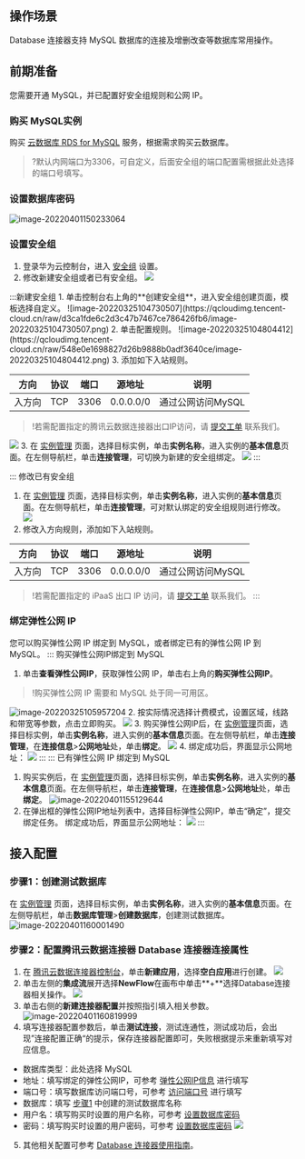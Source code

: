 ## 操作场景
Database 连接器支持 MySQL 数据库的连接及增删改查等数据库常用操作。

## 前期准备

您需要开通 MySQL，并已配置好安全组规则和公网 IP。 

### 购买 MySQL实例

购买 [云数据库 RDS for MySQL](https://console.huaweicloud.com/rds/?agencyId=344eb50173f9430489ff1be6c4769e54&region=cn-south-1&locale=zh-cn#/rds/createIns) 服务，根据需求购买云数据库。
>?默认内网端口为3306，可自定义，后面安全组的端口配置需根据此处选择的端口号填写。


### 设置数据库密码[](id:method3)

 ![image-20220401150233064](https://qcloudimg.tencent-cloud.cn/raw/c9294d2f7fa67bab147c0753c3e1b843.png)
 
### 设置安全组

1. 登录华为云控制台，进入 [安全组](https://console.huaweicloud.com/vpc/?region=cn-south-1#/secGroups) 设置。
2. 修改新建安全组或者已有安全组。
![](https://qcloudimg.tencent-cloud.cn/raw/23cd4b4c5da4e5d16934f86dd0e342a7.png)
<dx-tabs>
:::新建安全组
1. 单击控制台右上角的**创建安全组**，进入安全组创建页面，模板选择自定义。
![image-20220325104730507](https://qcloudimg.tencent-cloud.cn/raw/d3ca1fde6c2d3c47b7467ce786426fb6/image-20220325104730507.png)
2. 单击配置规则。
![image-20220325104804412](https://qcloudimg.tencent-cloud.cn/raw/548e0e1698827d26b9888b0adf3640ce/image-20220325104804412.png)
3. 添加如下入站规则。


 | 方向   | 协议 | 端口 | 源地址    | 说明              |
 | ------ | ---- | ---- | --------- | ----------------- |
 | 入方向 | TCP  | 3306 | 0.0.0.0/0 | 通过公网访问MySQL |
 
>!若需配置指定的腾讯云数据连接器出口IP访问，请 [提交工单](https://console.cloud.tencent.com/workorder/category) 联系我们。
>
 ![](https://qcloudimg.tencent-cloud.cn/raw/f61626b645f633082a737ee1c1db34f6.png)
 3. 在 [实例管理](https://console.huaweicloud.com/rds/?agencyId=0d6513274680f2a11fe9c008e8660bbb&region=cn-east-3&locale=zh-cn#/rds/management/list) 页面，选择目标实例，单击**实例名称**，进入实例的**基本信息**页面。在左侧导航栏，单击**连接管理**，可切换为新建的安全组绑定。
 ![](https://qcloudimg.tencent-cloud.cn/raw/5b38c1657496de2458cf251d9778df94.png)
 :::

 ::: 修改已有安全组

 1. 在 [实例管理](https://console.huaweicloud.com/rds/?agencyId=0d6513274680f2a11fe9c008e8660bbb&region=cn-east-3&locale=zh-cn#/rds/management/list) 页面，选择目标实例，单击**实例名称**，进入实例的**基本信息**页面。在左侧导航栏，单击**连接管理**，可对默认绑定的安全组规则进行修改。
![](https://qcloudimg.tencent-cloud.cn/raw/e6f03e2aaca9d1d2be6bded81cd93046.png)
2. 修改入方向规则，添加如下入站规则。



 | 方向   | 协议 | 端口 | 源地址    | 说明              |
 | ------ | ---- | ---- | --------- | ----------------- |
 | 入方向 | TCP  | 3306 | 0.0.0.0/0 | 通过公网访问MySQL |
>!若需配置指定的 iPaaS 出口 IP 访问，请 [提交工单](https://console.cloud.tencent.com/workorder/category) 联系我们。
 :::

</dx-tabs>
 

### 绑定弹性公网 IP
您可以购买弹性公网 IP 绑定到 MySQL，或者绑定已有的弹性公网 IP 到 MySQL。
<dx-tabs>
 ::: 购买弹性公网IP绑定到 MySQL

1. 单击**查看弹性公网IP**，获取弹性公网 IP，单击右上角的**购买弹性公网IP**。
>!购买弹性公网 IP 需要和 MySQL 处于同一可用区。
>
![image-20220325105957204](https://qcloudimg.tencent-cloud.cn/raw/da9d0685e106381d7ddf3ce35933d556/image-20220325105957204.png)
2. 按实际情况选择计费模式，设置区域，线路和带宽等参数，点击立即购买。
 ![](https://qcloudimg.tencent-cloud.cn/raw/cddd277747e1c935378042a8be6d600b.png)
3. 购买弹性公网IP后，在 [实例管理](https://console.huaweicloud.com/rds/?agencyId=0d6513274680f2a11fe9c008e8660bbb&region=cn-east-3&locale=zh-cn#/rds/management/list)页面，选择目标实例，单击**实例名称**，进入实例的**基本信息**页面。在左侧导航栏，单击**连接管理**，在**连接信息**>**公网地址**处，单击**绑定**。
 ![](https://qcloudimg.tencent-cloud.cn/raw/bd7ac1f5974a70d800815f40c09835c7.png)
 4. 绑定成功后，界面显示公网地址：[](id:method1)
![](https://qcloudimg.tencent-cloud.cn/raw/edab7019fe21ff19742301ce4179f06f.png)
:::
::: 已有弹性公网 IP 绑定到 MySQL

1. 购买实例后，在 [实例管理](https://console.huaweicloud.com/rds/?agencyId=0d6513274680f2a11fe9c008e8660bbb&region=cn-east-3&locale=zh-cn#/rds/management/list)页面，选择目标实例，单击**实例名称**，进入实例的**基本信息**页面。在左侧导航栏，单击**连接管理**，在**连接信息**>**公网地址**处，单击**绑定**。
 ![image-20220401155129644](https://qcloudimg.tencent-cloud.cn/raw/9e998721254b996b7175f803d1bcf7b3.png)
 2. 在弹出框的弹性公网IP地址列表中，选择目标弹性公网IP，单击“确定”，提交绑定任务。 绑定成功后，界面显示公网地址：
![](https://qcloudimg.tencent-cloud.cn/raw/37a938431fa4adb8e28532b30fd2d652.png)
 :::
 
</dx-tabs>

## 接入配置
### 步骤1：创建测试数据库[](id:method2)

在 [实例管理](https://console.huaweicloud.com/rds/?agencyId=0d6513274680f2a11fe9c008e8660bbb&region=cn-east-3&locale=zh-cn#/rds/management/list) 页面，选择目标实例，单击**实例名称**，进入实例的**基本信息**页面。在左侧导航栏，单击**数据库管理**>**创建数据库**，创建测试数据库。
![image-20220401160001490](https://qcloudimg.tencent-cloud.cn/raw/1a8070b507ac93a3ca3c9c1195eeaab1.png)

### 步骤2：配置腾讯云数据连接器 Database 连接器连接属性

1. 在 [腾讯云数据连接器控制台](https://console.cloud.tencent.com/ipaas)，单击**新建应用**，选择**空白应用**进行创建。
![](https://qcloudimg.tencent-cloud.cn/raw/f0e3a02558a61e6168e4a6c993931820.png)
2. 单击左侧的**集成流**展开选择**NewFlow**在画布中单击**+**选择Database连接器相关操作。
![](https://qcloudimg.tencent-cloud.cn/raw/d9c19f62caa7e148b330f90c69ee6a5f.png)
3. 单击右侧的**新建连接器配置**并按照指引填入相关参数。
![image-20220401160819999](https://qcloudimg.tencent-cloud.cn/raw/14e0018d4398c500a088685161920d57.png)
4. 填写连接器配置参数后，单击**测试连接**，测试连通性，测试成功后，会出现”连接配置正确“的提示，保存连接器配置即可，失败根据提示来重新填写对应信息。
 - 数据库类型：此处选择 MySQL
 - 地址：填写绑定的弹性公网IP，可参考 [弹性公网IP信息](#method1) 进行填写
 - 端口号：填写数据库访问端口号，可参考 [访问端口号](#method1) 进行填写
 - 数据库：填写 [步骤1](#method2) 中创建的测试数据库名称
 - 用户名：填写购买时设置的用户名称，可参考 [设置数据库密码](#method3)
 - 密码：填写购买时设置的用户密码，可参考 [设置数据库密码](#method3)
![](https://qcloudimg.tencent-cloud.cn/raw/28ac4b468b4fad33c1a9d42f9f189ef7.png)
5. 其他相关配置可参考 [Database 连接器使用指南](https://cloud.tencent.com/document/product/1270/55449)。

